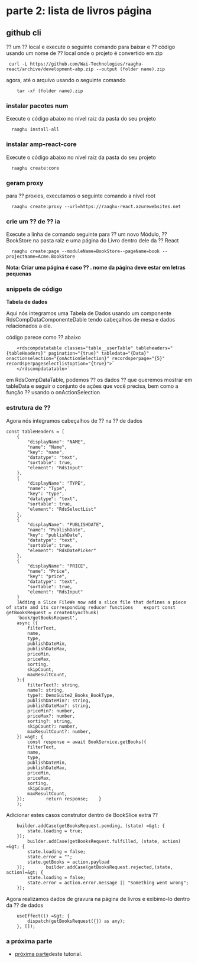# parte 2: lista de livros página
## github cli
⁇  um ⁇  local e execute o seguinte comando para baixar e ⁇  código usando um nome de ⁇  local onde o projeto é convertido em zip

     curl -L https://github.com/Wai-Technologies/raaghu-react/archive/development-abp.zip --output (folder name).zip

agora, até o arquivo usando o seguinte comando

        tar -xf (folder name).zip

### instalar pacotes num
Execute o código abaixo no nível raiz da pasta do seu projeto

      raaghu install-all

### instalar amp-react-core
Execute o código abaixo no nível raiz da pasta do seu projeto

      raaghu create:core

### geram proxy
para ⁇  proxies, executamos o seguinte comando a nível root

      raaghu create:proxy --url=https://raaghu-react.azurewebsites.net

### crie um ⁇  de ⁇ ia
Execute a linha de comando seguinte para ⁇  um novo Módulo, ⁇  BookStore na pasta raiz e uma página do Livro dentro dele da ⁇  React

      raaghu create:page --moduleName=BookStore--pageName=book --projectName=Acme.BookStore

**Nota: Criar uma página é caso ⁇ . nome da página deve estar em letras pequenas**
### snippets de código
**Tabela de dados**

Aqui nós integramos uma Tabela de Dados usando um componente RdsCompDataComponenteDable tendo cabeçalhos de mesa e dados relacionados a ele.

código parece como ⁇  abaixo

        <rdscompdatatable classes="table__userTable" tableheaders="{tableHeaders}" pagination="{true}" tabledata="{Data}" onactionselection="{onActionSelection}" recordsperpage="{5}" recordsperpageselectlistoption="{true}">`
        </rdscompdatatable>`

em RdsCompDataTable, podemos ⁇  os dados ⁇  que queremos mostrar em tableData e seguir o conjunto de ações que você precisa, bem como a função ⁇  usando o onActionSelection
### estrutura de ⁇
Agora nós integramos cabeçalhos de ⁇  na ⁇  de dados

    const tableHeaders = [
        {
            "displayName": "NAME",
            "name": "Name",
            "key": "name",
            "datatype": "text",
            "sortable": true,
            "element": "RdsInput"
        },
        {
            "displayName": "TYPE",
            "name": "Type",
            "key": "type",
            "datatype": "text",
            "sortable": true,
            "element": "RdsSelectList"
        },
        {
            "displayName": "PUBLISHDATE",
            "name": "PublishDate",
            "key": "publishDate",
            "datatype": "text",
            "sortable": true,
            "element": "RdsDatePicker"
        },
        {
            "displayName": "PRICE",
            "name": "Price",
            "key": "price",
            "datatype": "text",
            "sortable": true,
            "element": "RdsInput"
        }
        ]Adding a Slice FileWe now add a slice file that defines a piece of state and its corresponding reducer functions    export const getBooksRequest = createAsyncThunk(
        'book/getBooksRequest',
        async ({
            filterText,
            name,
            type,
            publishDateMin,
            publishDateMax,
            priceMin,
            priceMax,
            sorting,
            skipCount,
            maxResultCount,
        }:{
            filterText?: string,
            name?: string,
            type?: DemoSuite2_Books_BookType,
            publishDateMin?: string,
            publishDateMax?: string,
            priceMin?: number,
            priceMax?: number,
            sorting?: string,
            skipCount?: number,
            maxResultCount?: number,
        }) =&gt; {
            const response = await BookService.getBooks({
            filterText,
            name,
            type,
            publishDateMin,
            publishDateMax,
            priceMin,
            priceMax,
            sorting,
            skipCount,
            maxResultCount,
        });        return response;    }
        );

Adicionar estes casos construtor dentro de BookSlice extra ⁇

        builder.addCase(getBooksRequest.pending, (state) =&gt; {
            state.loading = true;
        });
            builder.addCase(getBooksRequest.fulfilled, (state, action) =&gt; {
            state.loading = false;
            state.error = "";
            state.getBooks = action.payload
        });        builder.addCase(getBooksRequest.rejected,(state, action)=&gt; {
            state.loading = false;
            state.error = action.error.message || "Something went wrong";
        });

Agora realizamos dados de gravura na página de livros e exibimo-lo dentro da ⁇  de dados

        useEffect(() =&gt; {
            dispatch(getBooksRequest({}) as any);
        }, []);

### a próxima parte

- [próxima parte](Creating-Updating-And-Deleting-Book.md "")deste tutorial.

